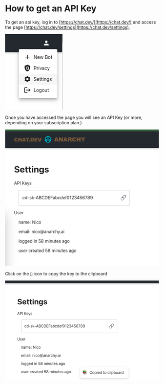 # How to get an API Key

To get an api key, log in to [https://chat.dev/](https://chat.dev/) and access the page [https://chat.dev/settings](https://chat.dev/settings). 

![user dropdown settings](./docs-assets/settings-dropdown.png)

Once you have accessed the page you will see an API Key (or more, depending on your subscription plan.)

![user API keys](./docs-assets/key.png)

Click on the `🔗` icon to copy the key to the clipboard

![copy to clipboard](./docs-assets/copied.png)


